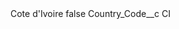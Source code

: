 <?xml version="1.0" encoding="UTF-8"?>
<CustomMetadata xmlns="http://soap.sforce.com/2006/04/metadata" xmlns:xsi="http://www.w3.org/2001/XMLSchema-instance" xmlns:xsd="http://www.w3.org/2001/XMLSchema">
    <label>Cote d&apos;Ivoire</label>
    <protected>false</protected>
    <values>
        <field>Country_Code__c</field>
        <value xsi:type="xsd:string">CI</value>
    </values>
</CustomMetadata>
